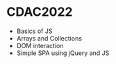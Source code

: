 # CDAC2022
- Basics of JS
- Arrays and Collections
- DOM interaction
- Simple SPA using jQuery and JS
